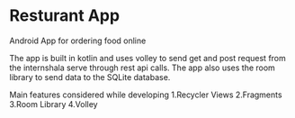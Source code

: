 # Resturant App
Android App for ordering food online

The app is built in kotlin and uses volley to send get and post request from the internshala serve through rest api calls.
The app also uses the room library to send data to the SQLite database.

Main features considered while developing
1.Recycler Views
2.Fragments
3.Room Library
4.Volley
